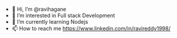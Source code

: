 - 👋 Hi, I’m @ravihagane
- 👀 I’m interested in Full stack Development
- 🌱 I’m currently learning Nodejs
- 📫 How to reach me https://www.linkedin.com/in/ravireddy1998/

<!---
ravihagane/ravihagane is a ✨ special ✨ repository because its `README.md` (this file) appears on your GitHub profile.
You can click the Preview link to take a look at your changes.
--->
